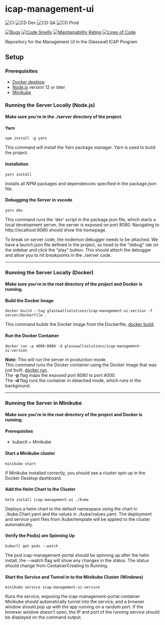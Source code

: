 # icap-management-ui
![CI](https://github.com/filetrust/icap-management-ui/workflows/CI/badge.svg)
![CD Dev](https://github.com/filetrust/icap-management-ui/workflows/CD%20Dev/badge.svg)
![CD QA](https://github.com/filetrust/icap-management-ui/workflows/CD%20QA/badge.svg)
![CD Prod](https://github.com/filetrust/icap-management-ui/workflows/CD%20Prod/badge.svg)
  
[![Bugs](https://sonarcloud.io/api/project_badges/measure?project=filetrust_icap-management-ui&metric=bugs)](https://sonarcloud.io/dashboard?id=filetrust_icap-management-ui)
[![Code Smells](https://sonarcloud.io/api/project_badges/measure?project=filetrust_icap-management-ui&metric=code_smells)](https://sonarcloud.io/dashboard?id=filetrust_icap-management-ui)
[![Maintainability Rating](https://sonarcloud.io/api/project_badges/measure?project=filetrust_icap-management-ui&metric=sqale_rating)](https://sonarcloud.io/dashboard?id=filetrust_icap-management-ui)
[![Lines of Code](https://sonarcloud.io/api/project_badges/measure?project=filetrust_icap-management-ui&metric=ncloc)](https://sonarcloud.io/dashboard?id=filetrust_icap-management-ui)
  
Repository for the Management UI in the Glasswall ICAP Program

## Setup

### Prerequisites
- [Docker desktop](https://www.docker.com/)
- [Node.js](https://nodejs.org/en/) version 12 or later
- [Minikube](https://minikube.sigs.k8s.io/docs/start/)

### Running the Server Locally (Node.js)
#### Make sure you're in the ./server directory of the project.
#### Yarn
```
npm install -g yarn
```
  
This command will install the Yarn package manager. Yarn is used to build the project.
  
#### Installation
```
yarn install
```
  
Installs all NPM packages and dependencies specified in the package.json file.
  
#### Debugging the Server in vscode
```
yarn dev
```
  
This command runs the 'dev' script in the package.json file, which starts a local development server, the server is exposed on port 8080. Navigating to http://localhost:8080 should show the homepage.

To break on server code, the nodemon debugger needs to be attached. We have a launch.json file defined in the project, so head to the "debug" tab on the sidebar and click the "play" button. This should attach the debugger and allow you to hit breakpoints in the ./server code.
  
<hr/>    
  
### Running the Server Locally (Docker)
#### Make sure you're in the root directory of the project and Docker is running.
  
#### Build the Docker Image
```
docker build --tag glasswallsolutions/icap-management-ui:version -f server/Dockerfile .
```
  
This command builds the Docker image from the Dockerfile, [docker build](https://docs.docker.com/engine/reference/commandline/build/).
  
#### Run the Docker Container
```
docker run -p 4000:8080 -d glasswallsolutions/icap-management-ui:version
```
  
<b>Note:</b> This will run the server in production-mode.  
This command runs the Docker container using the Docker image that was just built, [docker run](https://docs.docker.com/engine/reference/run/).  
The <b>-p</b> flag maps the exposed port 8080 to port 4000.  
  The <b>-d</b> flag runs the container in detached mode, which runs in the background.

<hr/>

### Running the Server in Minikube
#### Make sure you're in the root directory of the project and Docker is running.

#### Prerequisites
- kubectl + Minikube

#### Start a Minikube cluster
```
minikube start
```

If Minikube installed correctly, you should see a cluster spin up in the Docker Desktop dashboard.

#### Add the Helm Chart to the Cluster
```
helm install icap-management-ui ./kube
```
Deploys a helm chart to the default namespace using the chart in ./kube.Chart.yaml and the values in ./kube/values.yaml. The deployment and service yaml files from /kube/template will be applied to the cluster automatically.

#### Verify the Pod(s) are Spinning Up
```
kubectl get pods --watch
```
The pod icap-management-portal should be spinning up after the helm install, the --watch flag will show any changes in the status. The status should change from ContainerCreating to Running.

#### Start the Service and Tunnel in to the Minikube Cluster (Windows)
```
minikube service icap-management-ui-service
```
Runs the service, exposing the icap-management-portal container. Minikube should automatically tunnel into the service, and a browser window should pop up with the app running on a random port. If the browser window doesn't open, the IP and port of the running service should be displayed on the command output.
